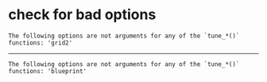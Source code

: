 # check for bad options

    The following options are not arguments for any of the `tune_*()` functions: 'grid2'

---

    The following options are not arguments for any of the `tune_*()` functions: 'blueprint'

